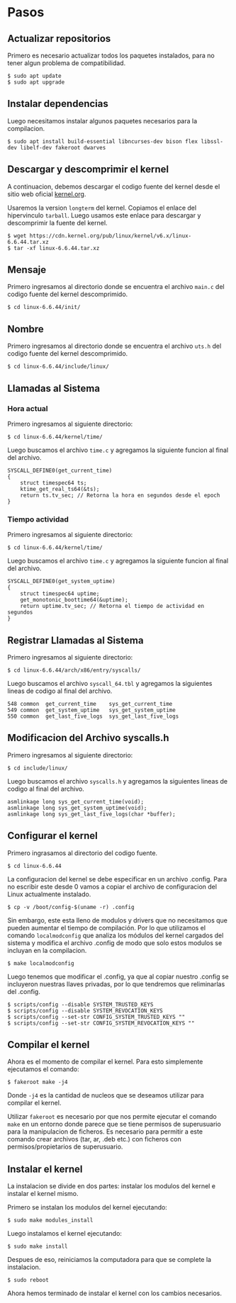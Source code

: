 
# Pasos

## Actualizar repositorios

Primero es necesario actualizar todos los paquetes instalados, para no tener algun problema de compatibilidad.

```
$ sudo apt update
$ sudo apt upgrade
```

## Instalar dependencias

Luego necesitamos instalar algunos paquetes necesarios para la compilacion.

```
$ sudo apt install build-essential libncurses-dev bison flex libssl-dev libelf-dev fakeroot dwarves
```

## Descargar y descomprimir el kernel

A continuacion, debemos descargar el codigo fuente del kernel desde el sitio web oficial [kernel.org](https://kernel.org/).

Usaremos la version ```longterm``` del kernel. Copiamos el enlace del hipervinculo ```tarball```. Luego usamos este enlace para descargar y descomprimir la fuente del kernel.

```
$ wget https://cdn.kernel.org/pub/linux/kernel/v6.x/linux-6.6.44.tar.xz
$ tar -xf linux-6.6.44.tar.xz
```

## Mensaje

Primero ingresamos al directorio donde se encuentra el archivo ```main.c``` del codigo fuente del kernel descomprimido.


```
$ cd linux-6.6.44/init/

```

## Nombre

Primero ingresamos al directorio donde se encuentra el archivo ```uts.h``` del codigo fuente del kernel descomprimido.

```
$ cd linux-6.6.44/include/linux/
```

## Llamadas al Sistema

### Hora actual

Primero ingresamos al siguiente directorio: 

```
$ cd linux-6.6.44/kernel/time/
```

Luego buscamos el archivo ```time.c``` y agregamos la siguiente funcion al final del archivo.

```
SYSCALL_DEFINE0(get_current_time)
{
    struct timespec64 ts;
    ktime_get_real_ts64(&ts);
    return ts.tv_sec; // Retorna la hora en segundos desde el epoch
}
```

### Tiempo actividad

Primero ingresamos al siguiente directorio: 

```
$ cd linux-6.6.44/kernel/time/
```

Luego buscamos el archivo ```time.c``` y agregamos la siguiente funcion al final del archivo.

```
SYSCALL_DEFINE0(get_system_uptime)
{
    struct timespec64 uptime;
    get_monotonic_boottime64(&uptime);
    return uptime.tv_sec; // Retorna el tiempo de actividad en segundos
}
```

## Registrar Llamadas al Sistema

Primero ingresamos al siguiente directorio: 

```
$ cd linux-6.6.44/arch/x86/entry/syscalls/
```

Luego buscamos el archivo ```syscall_64.tbl``` y agregamos la siguientes lineas de codigo al final del archivo.

```
548 common  get_current_time    sys_get_current_time
549 common  get_system_uptime   sys_get_system_uptime
550 common  get_last_five_logs  sys_get_last_five_logs
```

## Modificacion del Archivo syscalls.h

Primero ingresamos al siguiente directorio: 

```
$ cd include/linux/
```

Luego buscamos el archivo ```syscalls.h``` y agregamos la siguientes lineas de codigo al final del archivo.

```
asmlinkage long sys_get_current_time(void);
asmlinkage long sys_get_system_uptime(void);
asmlinkage long sys_get_last_five_logs(char *buffer);
```

## Configurar el kernel

Primero ingrasamos al directorio del codigo fuente.

```
$ cd linux-6.6.44
```

La configuracion del kernel se debe especificar en un archivo .config. Para no escribir este desde 0 vamos a copiar el archivo de configuracion del Linux actualmente instalado.

```
$ cp -v /boot/config-$(uname -r) .config
```

Sin embargo, este esta lleno de modulos y drivers que no necesitamos que pueden aumentar el tiempo de compilación. Por lo que utilizamos el comando ```localmodconfig``` que analiza los módulos del kernel cargados del sistema y modifica el archivo .config de modo que solo estos modulos se incluyan en la compilacion.

```
$ make localmodconfig
```

Luego tenemos que modificar el .config, ya que al copiar nuestro .config se incluyeron nuestras llaves privadas, por lo que tendremos que reliminarlas del .config.

```
$ scripts/config --disable SYSTEM_TRUSTED_KEYS
$ scripts/config --disable SYSTEM_REVOCATION_KEYS
$ scripts/config --set-str CONFIG_SYSTEM_TRUSTED_KEYS ""
$ scripts/config --set-str CONFIG_SYSTEM_REVOCATION_KEYS ""
```

## Compilar el kernel

Ahora es el momento de compilar el kernel. Para esto simplemente ejecutamos el comando:

```
$ fakeroot make -j4
```

Donde ```-j4``` es la cantidad de nucleos que se deseamos utilizar para compilar el kernel.

Utilizar ```fakeroot``` es necesario por que nos permite ejecutar el comando ```make``` en  un  entorno  donde  parece  que  se  tiene  permisos  de superusuario  para  la  manipulacion  de  ficheros.  Es necesario  para  permitir a este comando crear archivos (tar, ar, .deb etc.) con ficheros con permisos/propietarios de superusuario.

## Instalar el kernel

La instalacion se divide en dos partes: instalar los modulos del kernel e instalar el kernel mismo.

Primero se instalan los modulos del kernel ejecutando:

```
$ sudo make modules_install
```

Luego instalamos el kernel ejecutando:

```
$ sudo make install
```

Despues de eso, reiniciamos la computadora para que se complete la instalacion.

```
$ sudo reboot
```

Ahora hemos terminado de instalar el kernel con los cambios necesarios.